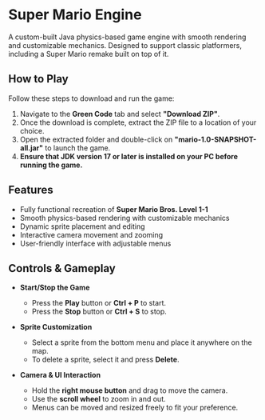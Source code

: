 
# **Super Mario Engine**  

A custom-built Java physics-based game engine with smooth rendering and customizable mechanics. Designed to support classic platformers, including a Super Mario remake built on top of it.  

## **How to Play**  

Follow these steps to download and run the game:  

1. Navigate to the **Green Code** tab and select **"Download ZIP"**.  
2. Once the download is complete, extract the ZIP file to a location of your choice.  
3. Open the extracted folder and double-click on **"mario-1.0-SNAPSHOT-all.jar"** to launch the game.  
4. **Ensure that JDK version 17 or later is installed on your PC before running the game.**  

## **Features**  

- Fully functional recreation of **Super Mario Bros. Level 1-1**  
- Smooth physics-based rendering with customizable mechanics  
- Dynamic sprite placement and editing  
- Interactive camera movement and zooming  
- User-friendly interface with adjustable menus  

## **Controls & Gameplay**  

- **Start/Stop the Game**  
  - Press the **Play** button or **Ctrl + P** to start.  
  - Press the **Stop** button or **Ctrl + S** to stop.  

- **Sprite Customization**  
  - Select a sprite from the bottom menu and place it anywhere on the map.  
  - To delete a sprite, select it and press **Delete**.  

- **Camera & UI Interaction**  
  - Hold the **right mouse button** and drag to move the camera.  
  - Use the **scroll wheel** to zoom in and out.  
  - Menus can be moved and resized freely to fit your preference.  

